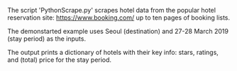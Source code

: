 The script 'PythonScrape.py' scrapes hotel data from the popular hotel reservation site: https://www.booking.com/ up to ten pages of booking lists.

The demonstarted example uses Seoul (destination) and 27-28 March 2019 (stay period) as the inputs.

The output prints a dictionary of hotels with their key info: stars, ratings, and (total) price for the stay period.
